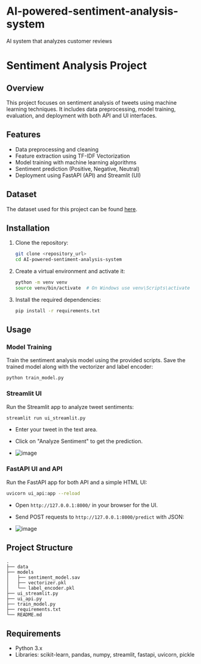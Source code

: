 # AI-powered-sentiment-analysis-system
AI system that analyzes customer reviews
# Sentiment Analysis Project

## Overview
This project focuses on sentiment analysis of tweets using machine learning techniques. It includes data preprocessing, model training, evaluation, and deployment with both API and UI interfaces.

## Features
- Data preprocessing and cleaning
- Feature extraction using TF-IDF Vectorization
- Model training with machine learning algorithms
- Sentiment prediction (Positive, Negative, Neutral)
- Deployment using FastAPI (API) and Streamlit (UI)

## Dataset
The dataset used for this project can be found [here](https://www.kaggle.com/datasets/jp797498e/twitter-entity-sentiment-analysis).

## Installation
1. Clone the repository:
   ```bash
   git clone <repository_url>
   cd AI-powered-sentiment-analysis-system
   ```
2. Create a virtual environment and activate it:
   ```bash
   python -m venv venv
   source venv/bin/activate  # On Windows use venv\Scripts\activate
   ```
3. Install the required dependencies:
   ```bash
   pip install -r requirements.txt
   ```

## Usage

### Model Training
Train the sentiment analysis model using the provided scripts. Save the trained model along with the vectorizer and label encoder:
```bash
python train_model.py
```

### Streamlit UI
Run the Streamlit app to analyze tweet sentiments:
```bash
streamlit run ui_streamlit.py
```
- Enter your tweet in the text area.
- Click on "Analyze Sentiment" to get the prediction.

- ![image](https://github.com/user-attachments/assets/eb1ac080-96b7-4bd9-9d76-cb902fd35460)


### FastAPI UI and API
Run the FastAPI app for both API and a simple HTML UI:
```bash
uvicorn ui_api:app --reload
```
- Open `http://127.0.0.1:8000/` in your browser for the UI.
- Send POST requests to `http://127.0.0.1:8000/predict` with JSON:

- ![image](https://github.com/user-attachments/assets/3afce606-f2b9-4cf3-820b-faa999abc882)

## Project Structure
```
.
├── data
├── models
│   ├── sentiment_model.sav
│   ├── vectorizer.pkl
│   └── label_encoder.pkl
├── ui_streamlit.py
├── ui_api.py
├── train_model.py
├── requirements.txt
└── README.md
```

## Requirements
- Python 3.x
- Libraries: scikit-learn, pandas, numpy, streamlit, fastapi, uvicorn, pickle


